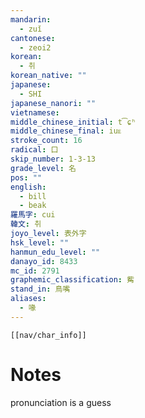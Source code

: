 ```yaml
---
mandarin:
  - zuǐ
cantonese:
  - zeoi2
korean:
  - 취
korean_native: ""
japanese:
  - SHI
japanese_nanori: ""
vietnamese:
middle_chinese_initial: t͡ɕʰ
middle_chinese_final: iuᴇ
stroke_count: 16
radical: 口
skip_number: 1-3-13
grade_level: 名
pos: ""
english:
  - bill
  - beak
羅馬字: cui
韓文: 취
joyo_level: 表外字
hsk_level: ""
hanmun_edu_level: ""
danayo_id: 8433
mc_id: 2791
graphemic_classification: 觜
stand_in: 鳥嘴
aliases:
  - 喙
---
```

```meta-bind-embed
[[nav/char_info]]
```

# Notes
pronunciation is a guess
